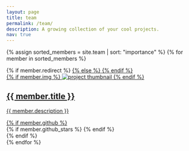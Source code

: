 ```yaml
---
layout: page
title: team
permalink: /team/
description: A growing collection of your cool projects.
nav: true
---
```


<div class="projects grid">

  {% assign sorted_members = site.team | sort: "importance" %}
  {% for member in sorted_members %}
  <div class="grid-item">
    {% if member.redirect %}
    <a href="{{ member.redirect }}" target="_blank">
    {% else %}
    <a href="{{ member.url | relative_url }}">
    {% endif %}
      <div class="card hoverable">
        {% if member.img %}
        <img src="{{ member.img | relative_url }}" alt="project thumbnail">
        {% endif %}
        <div class="card-body">
          <h2 class="card-title text-lowercase">{{ member.title }}</h2>
          <p class="card-text">{{ member.description }}</p>
          <div class="row ml-1 mr-1 p-0">
            {% if member.github %}
            <div class="github-icon">
              <div class="icon" data-toggle="tooltip" title="Code Repository">
                <a href="{{ member.github }}" target="_blank"><i class="fab fa-github gh-icon"></i></a>
              </div>
              {% if member.github_stars %}
              <span class="stars" data-toggle="tooltip" title="GitHub Stars">
                <i class="fas fa-star"></i>
                <span id="{{ member.github_stars }}-stars"></span>
              </span>
              {% endif %}
            </div>
            {% endif %}
          </div>
        </div>
      </div>
    </a>
  </div>
{% endfor %}

</div>
